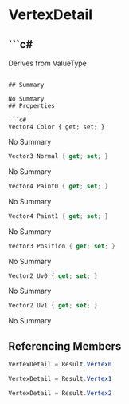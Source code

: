 # VertexDetail

## ```c#
Derives from ValueType
```

## Summary

No Summary
## Properties

```c#
Vector4 Color { get; set; } 
```
No Summary
```c#
Vector3 Normal { get; set; } 
```
No Summary
```c#
Vector4 Paint0 { get; set; } 
```
No Summary
```c#
Vector4 Paint1 { get; set; } 
```
No Summary
```c#
Vector3 Position { get; set; } 
```
No Summary
```c#
Vector2 Uv0 { get; set; } 
```
No Summary
```c#
Vector2 Uv1 { get; set; } 
```
No Summary
## Referencing Members

```c#
VertexDetail = Result.Vertex0
```
```c#
VertexDetail = Result.Vertex1
```
```c#
VertexDetail = Result.Vertex2
```
